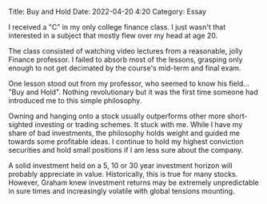 Title: Buy and Hold
Date: 2022-04-20 4:20
Category: Essay

I received a "C" in my only college finance class. I just wasn't that interested in a subject that mostly flew over my head at age 20.

The class consisted of watching video lectures from a reasonable, jolly Finance professor. I failed to absorb most of the lessons, grasping only enough to not get decimated by the course's mid-term and final exam.

One lesson stood out from my professor, who seemed to know his field... "Buy and Hold". Nothing revolutionary but it was the first time someone had introduced me to this simple philosophy.

Owning and hanging onto a stock usually outperforms other more short-sighted investing or trading schemes. It stuck with me. While I have my share of bad investments, the philosophy holds weight and guided me towards some profitable ideas. I continue to hold my highest conviction securities and hold small positions if I am less sure about the company.

A solid investment held on a 5, 10 or 30 year investment horizon will probably appreciate in value. Historically, this is true for many stocks. However, Graham knew investment returns may be extremely unpredictable in sure times and increasingly volatile with global tensions mounting.